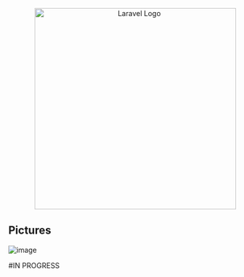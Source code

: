 <p align="center"><a href="https://laravel.com" target="_blank"><img src="https://raw.githubusercontent.com/laravel/art/master/logo-lockup/5%20SVG/2%20CMYK/1%20Full%20Color/laravel-logolockup-cmyk-red.svg" width="400" alt="Laravel Logo"></a></p>


## Pictures

![image](https://user-images.githubusercontent.com/68144659/190919716-1d99a2a9-29f4-4725-8460-e157bb399584.png)

#IN PROGRESS
